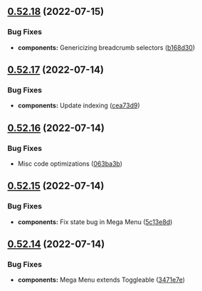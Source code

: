 ## [0.52.18](https://github.com/jacecotton/tcds/compare/v0.52.17...v0.52.18) (2022-07-15)


### Bug Fixes

* **components:** Genericizing breadcrumb selectors ([b168d30](https://github.com/jacecotton/tcds/commit/b168d30f6a4e099caebb9025b96219e62a1d819e))



## [0.52.17](https://github.com/jacecotton/tcds/compare/v0.52.16...v0.52.17) (2022-07-14)


### Bug Fixes

* **components:** Update indexing ([cea73d9](https://github.com/jacecotton/tcds/commit/cea73d923525c5b9c96f94225d522c0142636a8c))



## [0.52.16](https://github.com/jacecotton/tcds/compare/v0.52.15...v0.52.16) (2022-07-14)


### Bug Fixes

* Misc code optimizations ([063ba3b](https://github.com/jacecotton/tcds/commit/063ba3b4df81af0f52d1258067226af00aa754ac))



## [0.52.15](https://github.com/jacecotton/tcds/compare/v0.52.14...v0.52.15) (2022-07-14)


### Bug Fixes

* **components:** Fix state bug in Mega Menu ([5c13e8d](https://github.com/jacecotton/tcds/commit/5c13e8d295dc3e248c42b0c2b84cc0acf9681941))



## [0.52.14](https://github.com/jacecotton/tcds/compare/v0.52.13...v0.52.14) (2022-07-14)


### Bug Fixes

* **components:** Mega Menu extends Toggleable ([3471e7e](https://github.com/jacecotton/tcds/commit/3471e7e9c864b8fa447d13176a34e7cab611c101))



